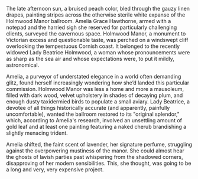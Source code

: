 The late afternoon sun, a bruised peach color, bled through the gauzy linen drapes, painting stripes across the otherwise sterile white expanse of the Holmwood Manor ballroom. Amelia Grace Hawthorne, armed with a notepad and the harried sigh she reserved for particularly challenging clients, surveyed the cavernous space. Holmwood Manor, a monument to Victorian excess and questionable taste, was perched on a windswept cliff overlooking the tempestuous Cornish coast. It belonged to the recently widowed Lady Beatrice Holmwood, a woman whose pronouncements were as sharp as the sea air and whose expectations were, to put it mildly, astronomical.

Amelia, a purveyor of understated elegance in a world often demanding glitz, found herself increasingly wondering how she’d landed this particular commission. Holmwood Manor was less a home and more a mausoleum, filled with dark wood, velvet upholstery in shades of decaying plum, and enough dusty taxidermied birds to populate a small aviary. Lady Beatrice, a devotee of all things historically accurate (and apparently, painfully uncomfortable), wanted the ballroom restored to its "original splendor," which, according to Amelia's research, involved an unsettling amount of gold leaf and at least one painting featuring a naked cherub brandishing a slightly menacing trident.

Amelia shifted, the faint scent of lavender, her signature perfume, struggling against the overpowering mustiness of the manor. She could almost hear the ghosts of lavish parties past whispering from the shadowed corners, disapproving of her modern sensibilities. This, she thought, was going to be a long and very, very expensive project.
